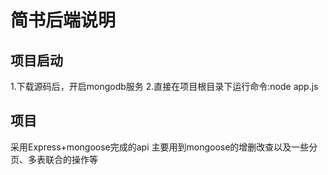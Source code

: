 # 简书后端说明
## 项目启动
  1.下载源码后，开启mongodb服务
  2.直接在项目根目录下运行命令:node app.js
## 项目
采用Express+mongoose完成的api
主要用到mongoose的增删改查以及一些分页、多表联合的操作等
